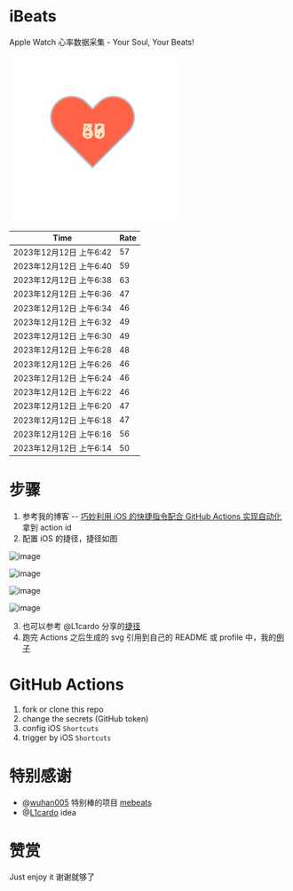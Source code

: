 # iBeats
Apple Watch 心率数据采集 - Your Soul, Your Beats!

![](./files/heart.svg)

<!--START_SECTION:my_heart_rate-->
| Time | Rate | 
 | ---- | ---- | 
| 2023年12月12日 上午6:42 | 57 |
| 2023年12月12日 上午6:40 | 59 |
| 2023年12月12日 上午6:38 | 63 |
| 2023年12月12日 上午6:36 | 47 |
| 2023年12月12日 上午6:34 | 46 |
| 2023年12月12日 上午6:32 | 49 |
| 2023年12月12日 上午6:30 | 49 |
| 2023年12月12日 上午6:28 | 48 |
| 2023年12月12日 上午6:26 | 46 |
| 2023年12月12日 上午6:24 | 46 |
| 2023年12月12日 上午6:22 | 46 |
| 2023年12月12日 上午6:20 | 47 |
| 2023年12月12日 上午6:18 | 47 |
| 2023年12月12日 上午6:16 | 56 |
| 2023年12月12日 上午6:14 | 50 |

<!--END_SECTION:my_heart_rate-->

# 步骤
1. 参考我的博客 -- [巧妙利用 iOS 的快捷指令配合 GitHub Actions 实现自动化](https://github.com/yihong0618/gitblog/issues/198) 拿到 action id
2. 配置 iOS 的捷径，捷径如图

![image](https://user-images.githubusercontent.com/15976103/122154218-0db0b480-ce97-11eb-93bb-5aec07c558dc.png)

![image](https://user-images.githubusercontent.com/15976103/122154236-186b4980-ce97-11eb-8e4b-70551a0391ae.png)

![image](https://user-images.githubusercontent.com/15976103/122154268-2d47dd00-ce97-11eb-902e-3acf292265a9.png)

![image](https://user-images.githubusercontent.com/15976103/122174055-fa144680-ceb4-11eb-9be2-3eb83cd516f7.png)

3. 也可以参考 @L1cardo 分享的[捷径](https://www.icloud.com/shortcuts/6ab6047b459c41ad822ad6b94b1c03d4)
4. 跑完 Actions 之后生成的 svg 引用到自己的 README 或 profile 中，我的[例子](https://github.com/yihong0618) 

# GitHub Actions

1. fork or clone this repo
2. change the secrets (GitHub token)
3. config iOS `Shortcuts` 
4. trigger by iOS `Shortcuts`

# 特别感谢
- @[wuhan005](https://github.com/wuhan005) 特别棒的项目 [mebeats](https://github.com/wuhan005/mebeats)
- @[L1cardo](https://github.com/L1cardo) idea

# 赞赏
Just enjoy it
谢谢就够了
